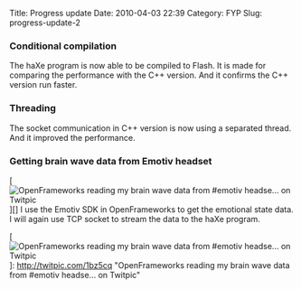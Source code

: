 Title: Progress update
Date: 2010-04-03 22:39
Category: FYP
Slug: progress-update-2

### Conditional compilation

The haXe program is now able to be compiled to Flash. It is made for
comparing the performance with the C++ version. And it confirms the C++
version run faster.

### Threading

The socket communication in C++ version is now using a separated thread.
And it improved the performance.

### Getting brain wave data from Emotiv headset

[![OpenFrameworks reading my brain wave data from \#emotiv headse... on
Twitpic][]][] I use the Emotiv SDK in OpenFrameworks to get the
emotional state data. I will again use TCP socket to stream the data to
the haXe program.

  [OpenFrameworks reading my brain wave data from \#emotiv headse... on
  Twitpic]: http://twitpic.com/show/thumb/1bz5cq.png
  [![OpenFrameworks reading my brain wave data from \#emotiv headse...
  on Twitpic][]]: http://twitpic.com/1bz5cq
    "OpenFrameworks reading my brain wave data from #emotiv headse... on Twitpic"
